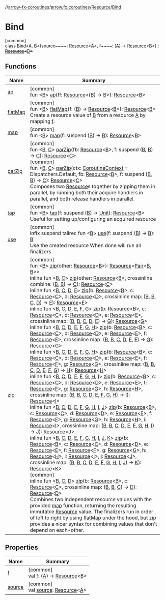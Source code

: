 //[arrow-fx-coroutines](../../../../index.md)/[arrow.fx.coroutines](../../index.md)/[Resource](../index.md)/[Bind](index.md)

# Bind

[common]\
~~class~~ [~~Bind~~](index.md)~~&lt;~~[A](index.md)~~,~~ [B](index.md)~~&gt;~~~~(~~~~source~~~~:~~ [Resource](../index.md)&lt;[A](index.md)&gt;~~,~~ ~~f~~~~:~~ ([A](index.md)) -&gt; [Resource](../index.md)&lt;[B](index.md)&gt;~~)~~ ~~:~~ [~~Resource~~](../index.md)~~&lt;~~[B](index.md)~~&gt;~~

## Functions

| Name | Summary |
|---|---|
| [ap](../ap.md) | [common]<br>fun &lt;[B](../ap.md)&gt; [ap](../ap.md)(ff: [Resource](../index.md)&lt;([B](index.md)) -&gt; [B](../ap.md)&gt;): [Resource](../index.md)&lt;[B](../ap.md)&gt; |
| [flatMap](../flat-map.md) | [common]<br>fun &lt;[B](../flat-map.md)&gt; [flatMap](../flat-map.md)(f: ([B](index.md)) -&gt; [Resource](../index.md)&lt;[B](../flat-map.md)&gt;): [Resource](../index.md)&lt;[B](../flat-map.md)&gt;<br>Create a resource value of [B](../flat-map.md) from a resource [A](../index.md) by mapping [f](../flat-map.md). |
| [map](../map.md) | [common]<br>fun &lt;[B](../map.md)&gt; [map](../map.md)(f: suspend ([B](index.md)) -&gt; [B](../map.md)): [Resource](../index.md)&lt;[B](../map.md)&gt; |
| [parZip](../par-zip.md) | [common]<br>fun &lt;[B](../par-zip.md), [C](../par-zip.md)&gt; [parZip](../par-zip.md)(fb: [Resource](../index.md)&lt;[B](../par-zip.md)&gt;, f: suspend ([B](index.md), [B](../par-zip.md)) -&gt; [C](../par-zip.md)): [Resource](../index.md)&lt;[C](../par-zip.md)&gt;<br>[common]<br>fun &lt;[B](../par-zip.md), [C](../par-zip.md)&gt; [parZip](../par-zip.md)(ctx: [CoroutineContext](https://kotlinlang.org/api/latest/jvm/stdlib/kotlin.coroutines/-coroutine-context/index.html) = Dispatchers.Default, fb: [Resource](../index.md)&lt;[B](../par-zip.md)&gt;, f: suspend ([B](index.md), [B](../par-zip.md)) -&gt; [C](../par-zip.md)): [Resource](../index.md)&lt;[C](../par-zip.md)&gt;<br>Composes two [Resource](../index.md)s together by zipping them in parallel, by running both their acquire handlers in parallel, and both release handlers in parallel. |
| [tap](../tap.md) | [common]<br>fun &lt;[B](../tap.md)&gt; [tap](../tap.md)(f: suspend ([B](index.md)) -&gt; [Unit](https://kotlinlang.org/api/latest/jvm/stdlib/kotlin/-unit/index.html)): [Resource](../index.md)&lt;[B](index.md)&gt;<br>Useful for setting up/configuring an acquired resource |
| [use](../use.md) | [common]<br>infix suspend tailrec fun &lt;[B](../use.md)&gt; [use](../use.md)(f: suspend ([B](index.md)) -&gt; [B](../use.md)): [B](../use.md)<br>Use the created resource When done will run all finalizers |
| [zip](../zip.md) | [common]<br>fun &lt;[B](../zip.md)&gt; [zip](../zip.md)(other: [Resource](../index.md)&lt;[B](../zip.md)&gt;): [Resource](../index.md)&lt;[Pair](https://kotlinlang.org/api/latest/jvm/stdlib/kotlin/-pair/index.html)&lt;[B](index.md), [B](../zip.md)&gt;&gt;<br>inline fun &lt;[B](../zip.md), [C](../zip.md)&gt; [zip](../zip.md)(other: [Resource](../index.md)&lt;[B](../zip.md)&gt;, crossinline combine: ([B](index.md), [B](../zip.md)) -&gt; [C](../zip.md)): [Resource](../index.md)&lt;[C](../zip.md)&gt;<br>inline fun &lt;[B](../zip.md), [C](../zip.md), [D](../zip.md), [E](../zip.md)&gt; [zip](../zip.md)(b: [Resource](../index.md)&lt;[B](../zip.md)&gt;, c: [Resource](../index.md)&lt;[C](../zip.md)&gt;, d: [Resource](../index.md)&lt;[D](../zip.md)&gt;, crossinline map: ([B](index.md), [B](../zip.md), [C](../zip.md), [D](../zip.md)) -&gt; [E](../zip.md)): [Resource](../index.md)&lt;[E](../zip.md)&gt;<br>inline fun &lt;[B](../zip.md), [C](../zip.md), [D](../zip.md), [E](../zip.md), [F](../zip.md), [G](../zip.md)&gt; [zip](../zip.md)(b: [Resource](../index.md)&lt;[B](../zip.md)&gt;, c: [Resource](../index.md)&lt;[C](../zip.md)&gt;, d: [Resource](../index.md)&lt;[D](../zip.md)&gt;, e: [Resource](../index.md)&lt;[E](../zip.md)&gt;, crossinline map: ([B](index.md), [B](../zip.md), [C](../zip.md), [D](../zip.md), [E](../zip.md)) -&gt; [G](../zip.md)): [Resource](../index.md)&lt;[G](../zip.md)&gt;<br>inline fun &lt;[B](../zip.md), [C](../zip.md), [D](../zip.md), [E](../zip.md), [F](../zip.md), [G](../zip.md), [H](../zip.md)&gt; [zip](../zip.md)(b: [Resource](../index.md)&lt;[B](../zip.md)&gt;, c: [Resource](../index.md)&lt;[C](../zip.md)&gt;, d: [Resource](../index.md)&lt;[D](../zip.md)&gt;, e: [Resource](../index.md)&lt;[E](../zip.md)&gt;, f: [Resource](../index.md)&lt;[F](../zip.md)&gt;, crossinline map: ([B](index.md), [B](../zip.md), [C](../zip.md), [D](../zip.md), [E](../zip.md), [F](../zip.md)) -&gt; [G](../zip.md)): [Resource](../index.md)&lt;[G](../zip.md)&gt;<br>inline fun &lt;[B](../zip.md), [C](../zip.md), [D](../zip.md), [E](../zip.md), [F](../zip.md), [G](../zip.md), [H](../zip.md)&gt; [zip](../zip.md)(b: [Resource](../index.md)&lt;[B](../zip.md)&gt;, c: [Resource](../index.md)&lt;[C](../zip.md)&gt;, d: [Resource](../index.md)&lt;[D](../zip.md)&gt;, e: [Resource](../index.md)&lt;[E](../zip.md)&gt;, f: [Resource](../index.md)&lt;[F](../zip.md)&gt;, g: [Resource](../index.md)&lt;[G](../zip.md)&gt;, crossinline map: ([B](index.md), [B](../zip.md), [C](../zip.md), [D](../zip.md), [E](../zip.md), [F](../zip.md), [G](../zip.md)) -&gt; [H](../zip.md)): [Resource](../index.md)&lt;[H](../zip.md)&gt;<br>inline fun &lt;[B](../zip.md), [C](../zip.md), [D](../zip.md), [E](../zip.md), [F](../zip.md), [G](../zip.md), [H](../zip.md), [I](../zip.md)&gt; [zip](../zip.md)(b: [Resource](../index.md)&lt;[B](../zip.md)&gt;, c: [Resource](../index.md)&lt;[C](../zip.md)&gt;, d: [Resource](../index.md)&lt;[D](../zip.md)&gt;, e: [Resource](../index.md)&lt;[E](../zip.md)&gt;, f: [Resource](../index.md)&lt;[F](../zip.md)&gt;, g: [Resource](../index.md)&lt;[G](../zip.md)&gt;, h: [Resource](../index.md)&lt;[H](../zip.md)&gt;, crossinline map: ([B](index.md), [B](../zip.md), [C](../zip.md), [D](../zip.md), [E](../zip.md), [F](../zip.md), [G](../zip.md), [H](../zip.md)) -&gt; [I](../zip.md)): [Resource](../index.md)&lt;[I](../zip.md)&gt;<br>inline fun &lt;[B](../zip.md), [C](../zip.md), [D](../zip.md), [E](../zip.md), [F](../zip.md), [G](../zip.md), [H](../zip.md), [I](../zip.md), [J](../zip.md)&gt; [zip](../zip.md)(b: [Resource](../index.md)&lt;[B](../zip.md)&gt;, c: [Resource](../index.md)&lt;[C](../zip.md)&gt;, d: [Resource](../index.md)&lt;[D](../zip.md)&gt;, e: [Resource](../index.md)&lt;[E](../zip.md)&gt;, f: [Resource](../index.md)&lt;[F](../zip.md)&gt;, g: [Resource](../index.md)&lt;[G](../zip.md)&gt;, h: [Resource](../index.md)&lt;[H](../zip.md)&gt;, i: [Resource](../index.md)&lt;[I](../zip.md)&gt;, crossinline map: ([B](index.md), [B](../zip.md), [C](../zip.md), [D](../zip.md), [E](../zip.md), [F](../zip.md), [G](../zip.md), [H](../zip.md), [I](../zip.md)) -&gt; [J](../zip.md)): [Resource](../index.md)&lt;[J](../zip.md)&gt;<br>inline fun &lt;[B](../zip.md), [C](../zip.md), [D](../zip.md), [E](../zip.md), [F](../zip.md), [G](../zip.md), [H](../zip.md), [I](../zip.md), [J](../zip.md), [K](../zip.md)&gt; [zip](../zip.md)(b: [Resource](../index.md)&lt;[B](../zip.md)&gt;, c: [Resource](../index.md)&lt;[C](../zip.md)&gt;, d: [Resource](../index.md)&lt;[D](../zip.md)&gt;, e: [Resource](../index.md)&lt;[E](../zip.md)&gt;, f: [Resource](../index.md)&lt;[F](../zip.md)&gt;, g: [Resource](../index.md)&lt;[G](../zip.md)&gt;, h: [Resource](../index.md)&lt;[H](../zip.md)&gt;, i: [Resource](../index.md)&lt;[I](../zip.md)&gt;, j: [Resource](../index.md)&lt;[J](../zip.md)&gt;, crossinline map: ([B](index.md), [B](../zip.md), [C](../zip.md), [D](../zip.md), [E](../zip.md), [F](../zip.md), [G](../zip.md), [H](../zip.md), [I](../zip.md), [J](../zip.md)) -&gt; [K](../zip.md)): [Resource](../index.md)&lt;[K](../zip.md)&gt;<br>[common]<br>inline fun &lt;[B](../zip.md), [C](../zip.md), [D](../zip.md)&gt; [zip](../zip.md)(b: [Resource](../index.md)&lt;[B](../zip.md)&gt;, c: [Resource](../index.md)&lt;[C](../zip.md)&gt;, crossinline map: ([B](index.md), [B](../zip.md), [C](../zip.md)) -&gt; [D](../zip.md)): [Resource](../index.md)&lt;[D](../zip.md)&gt;<br>Combines two independent resource values with the provided [map](../zip.md) function, returning the resulting immutable [Resource](../index.md) value. The finalizers run in order of left to right by using [flatMap](../flat-map.md) under the hood, but [zip](../zip.md) provides a nicer syntax for combining values that don't depend on each-other. |

## Properties

| Name | Summary |
|---|---|
| [f](f.md) | [common]<br>val [f](f.md): ([A](index.md)) -&gt; [Resource](../index.md)&lt;[B](index.md)&gt; |
| [source](source.md) | [common]<br>val [source](source.md): [Resource](../index.md)&lt;[A](index.md)&gt; |
